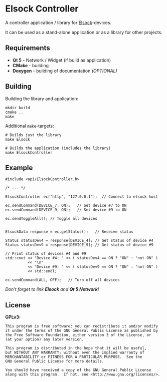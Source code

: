 # Elsock Controller

A controller application / library for [Elsock](https://github.com/forflo/arduino_elsock)-devices.

It can be used as a stand-alone application or as a library for other projects.

## Requirements

 * **Qt 5** - Network / Widget (if build as application)
 * **CMake** - building
 * **Doxygen** - building of documentation *(OPTIONAL)*

## Building

Building the library and application:

    mkdir build
    cmake ..
    make

Additional `make`-targets:

    # Builds just the library
    make Elsock

    # Builds the application (includes the library)
    make ElsockController 

## Example

    #include <api/ElsockController.h>

    /* ... */

    ElsockController ec("http", "127.0.0.1");  // Connect to elsock host
    
    ec.sendCommand(DEVICE_7, ON);   // Set device #7 to ON
    ec.sendCommand(DEVICE_9, ON);   // Set device #9 to ON
    
    ec.sendToggleAll(); // Toggle all devices
    
    
    ElsockData response = ec.getStatus();   // Receive status
    
    Status statusDev4 = response[DEVICE_4]; // Get status of device #4
    Status statusDev9 = response[DEVICE_9]; // Get status of device #9
    
    // Print status of devices #4 and #9
    std::cout << "Device #4: " << ( statusDev4 == ON ? "ON" : "not ON" )
              << "\n"
              << "Device #9: " << ( statusDev9 == ON ? "ON" : "not ON" )
              << std::endl;
    
    ec.sendCommand(ALL, OFF);   // Turn off all devices

*Don't forget to link **Elsock** and **Qt 5 Network**!*


## License

**GPLv3:**

    This program is free software: you can redistribute it and/or modify
    it under the terms of the GNU General Public License as published by
    the Free Software Foundation, either version 3 of the License, or
    (at your option) any later version.

    This program is distributed in the hope that it will be useful,
    but WITHOUT ANY WARRANTY; without even the implied warranty of
    MERCHANTABILITY or FITNESS FOR A PARTICULAR PURPOSE.  See the
    GNU General Public License for more details.

    You should have received a copy of the GNU General Public License
    along with this program.  If not, see <http://www.gnu.org/licenses/>.